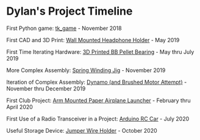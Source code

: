 # Dylan's Project Timeline
First Python game: [tk_game](https://github.com/RohauerRobotics/project_timeline/tree/main/tk_game) - November 2018

First CAD and 3D Print: [Wall Mounted Headphone Holder](https://github.com/RohauerRobotics/project_timeline/tree/main/headphone_holder) - May 2019

First Time Iterating Hardware: [3D Printed BB Pellet Bearing](https://github.com/RohauerRobotics/project_timeline/tree/main/bb_pellet_bearings) - May thru July 2019

More Complex Assembly: [Spring Winding Jig](https://github.com/RohauerRobotics/project_timeline/tree/main/spring_winding_jig) - November 2019

Iteration of Complex Assembly: [Dynamo (and Brushed Motor Attempt)](https://github.com/RohauerRobotics/project_timeline/tree/main/dynamo) - November thru December 2019

First Club Project: [Arm Mounted Paper Airplane Launcher](https://github.com/RohauerRobotics/project_timeline/tree/main/arm_mounted_paper_airplane_launcher) - February thru April 2020

First Use of a Radio Transceiver in a Project: [Arduino RC Car](https://github.com/RohauerRobotics/project_timeline/tree/main/arduino_rc_car) - July 2020

Useful Storage Device: [Jumper Wire Holder](https://github.com/RohauerRobotics/project_timeline/tree/main/jumper_wire_holder) - October 2020
